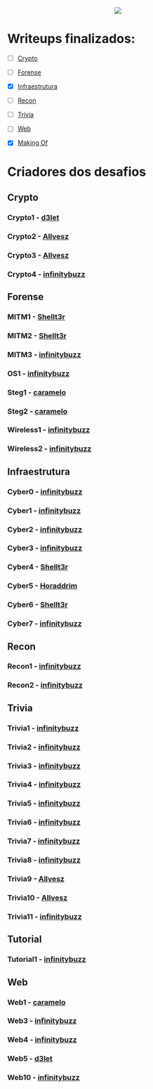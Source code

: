 <p align="center">
  <img src="https://insidersec.io/wp-content/uploads/2020/03/insider-novo-logo.png">
  <p align="center">
  </p>
</p>

# Writeups finalizados:

- [ ] [Crypto](#crypto)
- [ ] [Forense](#forense)
- [x] [Infraestrutura](https://writeup.insidersec.io/infraestrutura.md)
- [ ] [Recon](#recon)
- [ ] [Trivia](#trivia)
- [ ] [Web](#web)

- [x] [Making Of](https://github.com/insidersec/ctf_writeups/blob/master/makingof/makingof.md)



# Criadores dos desafios

## Crypto

### Crypto1 - [d3let](https://github.com/GouveaHeitor)

### Crypto2 - [Allvesz](https://github.com/allvesz)

### Crypto3 - [Allvesz](https://github.com/allvesz)

### Crypto4 - [infinitybuzz](https://github.com/omatron)

## Forense

### MITM1 - [Shellt3r](https://github.com/shellt3r)

### MITM2 - [Shellt3r](https://github.com/shellt3r)

### MITM3 - [infinitybuzz](https://github.com/omatron)

### OS1   - [infinitybuzz](https://github.com/omatron)

### Steg1 - [caramelo](https://github.com/Mur0rum)

### Steg2 - [caramelo](https://github.com/Mur0rum)

### Wireless1 - [infinitybuzz](https://github.com/omatron)

### Wireless2 - [infinitybuzz](https://github.com/omatron)

## Infraestrutura

### Cyber0 - [infinitybuzz](https://github.com/omatron)

### Cyber1 - [infinitybuzz](https://github.com/omatron)

### Cyber2 - [infinitybuzz](https://github.com/omatron)

### Cyber3 - [infinitybuzz](https://github.com/omatron)

### Cyber4 - [Shellt3r](https://github.com/shellt3r)

### Cyber5 - [Horaddrim](https://github.com/Horaddrim)

### Cyber6 - [Shellt3r](https://github.com/shellt3r)

### Cyber7 - [infinitybuzz](https://github.com/omatron)

## Recon

### Recon1 - [infinitybuzz](https://github.com/omatron)

### Recon2 - [infinitybuzz](https://github.com/omatron)

## Trivia

### Trivia1 - [infinitybuzz](https://github.com/omatron)

### Trivia2 - [infinitybuzz](https://github.com/omatron)

### Trivia3 - [infinitybuzz](https://github.com/omatron)

### Trivia4 - [infinitybuzz](https://github.com/omatron)

### Trivia5 - [infinitybuzz](https://github.com/omatron)

### Trivia6 - [infinitybuzz](https://github.com/omatron)

### Trivia7 - [infinitybuzz](https://github.com/omatron)

### Trivia8 - [infinitybuzz](https://github.com/omatron)

### Trivia9 - [Allvesz](https://github.com/allvesz)

### Trivia10 - [Allvesz](https://github.com/allvesz)

### Trivia11 - [infinitybuzz](https://github.com/omatron)

## Tutorial

### Tutorial1 - [infinitybuzz](https://github.com/omatron)
 

## Web

### Web1 - [caramelo](https://github.com/Mur0rum)

### Web3 - [infinitybuzz](https://github.com/omatron)

### Web4 - [infinitybuzz](https://github.com/omatron)

### Web5 - [d3let](https://github.com/GouveaHeitor)

### Web10 - [infinitybuzz](https://github.com/omatron)
